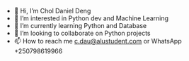 - 👋 Hi, I’m Chol Daniel Deng
- 👀 I’m interested in Python dev and Machine Learning
- 🌱 I’m currently learning Python and Database
- 💞️ I’m looking to collaborate on Python projects
- 📫 How to reach me c.dau@alustudent.com or WhatsApp +250798619966

<!---
Dau2004/Dau2004 is a ✨ special ✨ repository because its `README.md` (this file) appears on your GitHub profile.
You can click the Preview link to take a look at your changes.
--->
